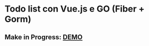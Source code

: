 # Todo list con Vue.js e GO (Fiber + Gorm)
## Make in Progress: [DEMO](https://sf4nu.github.io/todo-vue-go/)
